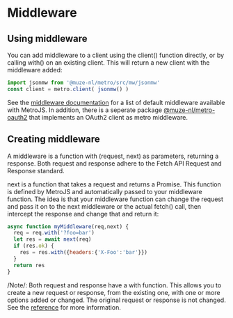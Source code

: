 # Middleware

## Using middleware

You can add middleware to a client using the client() function directly, or by calling with() on an existing client. This will return a new client with the middleware added:

```javascript
import jsonmw from '@muze-nl/metro/src/mw/jsonmw'
const client = metro.client( jsonmw() )
```

See the [middleware documentation](./middleware/) for a list of default middleware available with MetroJS. In addition, there is a seperate package [@muze-nl/metro-oauth2](https://github.com/muze-nl/metro-oauth2/) that implements an OAuth2 client as metro middleware.

## Creating middleware

A middleware is a function with (request, next) as parameters, returning a response. Both request and response adhere to the Fetch API Request and Response standard.

next is a function that takes a request and returns a Promise<Response>. This function is defined by MetroJS and automatically passed to your middleware function. The idea is that your middleware function can change the request and pass it on to the next middleware or the actual fetch() call, then intercept the response and change that and return it:

```javascript
async function myMiddleware(req,next) {
  req = req.with('?foo=bar')
  let res = await next(req)
  if (res.ok) {
    res = res.with({headers:{'X-Foo':'bar'}})
  }
  return res
}
```

/Note/: Both request and response have a with function. This allows you to create a new request or response, from the existing one, with one or more options added or changed. The original request or response is not changed. See the [reference]() for more information.

